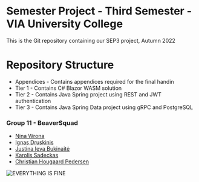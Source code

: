 # Semester Project - Third Semester - VIA University College
This is the Git repository containing our SEP3 project, Autumn 2022

# Repository Structure
- Appendices - Contains appendices required for the final handin
- Tier 1 - Contains C# Blazor WASM solution
- Tier 2 - Contains Java Spring project using REST and JWT authentication
- Tier 3 - Contains Java Spring Data project using gRPC and PostgreSQL


### Group 11 - BeaverSquad
- [Nina Wrona](https://github.com/ninawrona)
- [Ignas Druskinis](https://github.com/lordIgnacij)
- [Justina Ieva Bukinaitė](https://github.com/JusteBuu)
- [Karolis Sadeckas](https://github.com/KarolisSad)
- [Christian Hougaard Pedersen](https://github.com/ChristianHougaardPedersen)

![EVERYTHING IS FINE](https://www.dictionary.com/e/wp-content/uploads/2018/03/this-is-fine.png)

